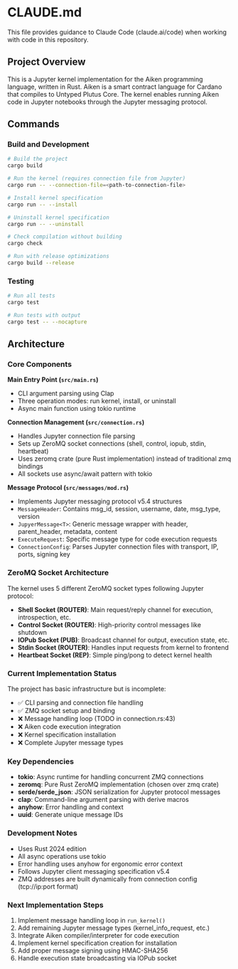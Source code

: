 # CLAUDE.md

This file provides guidance to Claude Code (claude.ai/code) when working with code in this repository.

## Project Overview

This is a Jupyter kernel implementation for the Aiken programming language, written in Rust. Aiken is a smart contract language for Cardano that compiles to Untyped Plutus Core. The kernel enables running Aiken code in Jupyter notebooks through the Jupyter messaging protocol.

## Commands

### Build and Development
```bash
# Build the project
cargo build

# Run the kernel (requires connection file from Jupyter)
cargo run -- --connection-file=<path-to-connection-file>

# Install kernel specification
cargo run -- --install

# Uninstall kernel specification  
cargo run -- --uninstall

# Check compilation without building
cargo check

# Run with release optimizations
cargo build --release
```

### Testing
```bash
# Run all tests
cargo test

# Run tests with output
cargo test -- --nocapture
```

## Architecture

### Core Components

**Main Entry Point (`src/main.rs`)**
- CLI argument parsing using Clap
- Three operation modes: run kernel, install, or uninstall
- Async main function using tokio runtime

**Connection Management (`src/connection.rs`)**
- Handles Jupyter connection file parsing
- Sets up ZeroMQ socket connections (shell, control, iopub, stdin, heartbeat)
- Uses zeromq crate (pure Rust implementation) instead of traditional zmq bindings
- All sockets use async/await pattern with tokio

**Message Protocol (`src/messages/mod.rs`)**
- Implements Jupyter messaging protocol v5.4 structures
- `MessageHeader`: Contains msg_id, session, username, date, msg_type, version
- `JupyerMessage<T>`: Generic message wrapper with header, parent_header, metadata, content
- `ExecuteRequest`: Specific message type for code execution requests
- `ConnectionConfig`: Parses Jupyter connection files with transport, IP, ports, signing key

### ZeroMQ Socket Architecture

The kernel uses 5 different ZeroMQ socket types following Jupyter protocol:
- **Shell Socket (ROUTER)**: Main request/reply channel for execution, introspection, etc.
- **Control Socket (ROUTER)**: High-priority control messages like shutdown
- **IOPub Socket (PUB)**: Broadcast channel for output, execution state, etc.
- **Stdin Socket (ROUTER)**: Handles input requests from kernel to frontend
- **Heartbeat Socket (REP)**: Simple ping/pong to detect kernel health

### Current Implementation Status

The project has basic infrastructure but is incomplete:
- ✅ CLI parsing and connection file handling
- ✅ ZMQ socket setup and binding
- ❌ Message handling loop (TODO in connection.rs:43)
- ❌ Aiken code execution integration
- ❌ Kernel specification installation
- ❌ Complete Jupyter message types

### Key Dependencies

- **tokio**: Async runtime for handling concurrent ZMQ connections
- **zeromq**: Pure Rust ZeroMQ implementation (chosen over zmq crate)
- **serde/serde_json**: JSON serialization for Jupyter protocol messages
- **clap**: Command-line argument parsing with derive macros
- **anyhow**: Error handling and context
- **uuid**: Generate unique message IDs

### Development Notes

- Uses Rust 2024 edition
- All async operations use tokio
- Error handling uses anyhow for ergonomic error context
- Follows Jupyter client messaging specification v5.4
- ZMQ addresses are built dynamically from connection config (tcp://ip:port format)

### Next Implementation Steps

1. Implement message handling loop in `run_kernel()`
2. Add remaining Jupyter message types (kernel_info_request, etc.)
3. Integrate Aiken compiler/interpreter for code execution
4. Implement kernel specification creation for installation
5. Add proper message signing using HMAC-SHA256
6. Handle execution state broadcasting via IOPub socket